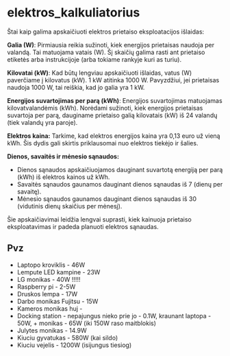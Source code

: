 # elektros_kalkuliatorius

Štai kaip galima apskaičiuoti elektros prietaiso eksploatacijos išlaidas:

**Galia (W)**: Pirmiausia reikia sužinoti, kiek energijos prietaisas naudoja per valandą. Tai matuojama vatais (W). Šį skaičių galima rasti ant prietaiso etiketės arba instrukcijoje (arba tokiame rankyje kuri as turiu).

**Kilovatai (kW)**: Kad būtų lengviau apskaičiuoti išlaidas, vatus (W) paverčiame į kilovatus (kW). 1 kW atitinka 1000 W. Pavyzdžiui, jei prietaisas naudoja 1000 W, tai reiškia, kad jo galia yra 1 kW.

**Energijos suvartojimas per parą (kWh)**: Energijos suvartojimas matuojamas kilovatvalandėmis (kWh). Norėdami sužinoti, kiek energijos prietaisas suvartoja per parą, dauginame prietaiso galią kilovatais (kW) iš 24 valandų (tiek valandų yra paroje).

**Elektros kaina:** Tarkime, kad elektros energijos kaina yra 0,13 euro už vieną kWh. Šis dydis gali skirtis priklausomai nuo elektros tiekėjo ir šalies.

**Dienos, savaitės ir mėnesio sąnaudos:**

- Dienos sąnaudos apskaičiuojamos dauginant suvartotą energiją per parą (kWh) iš elektros kainos už kWh.
- Savaitės sąnaudos gaunamos dauginant dienos sąnaudas iš 7 (dienų per savaitę).
- Mėnesio sąnaudos gaunamos dauginant dienos sąnaudas iš 30 (vidutinis dienų skaičius per mėnesį).

Šie apskaičiavimai leidžia lengvai suprasti, kiek kainuoja prietaiso eksploatavimas ir padeda planuoti elektros sąnaudas.

## Pvz
- Laptopo kroviklis - 46W
- Lempute LED kampine - 23W
- LG monikas - 40W !!!!!
- Raspberry pi - 2-5W
- Druskos lempa - 17W
- Darbo monikas Fujitsu - 15W
- Kameros monikas huj - 
- Docking station - nepajungus nieko prie jo - 0.1W, kraunant laptopa - 50W, + monikas - 65W (iki 150W raso maitblokis)
- Julytes monikas - 14.9W
- Kiuciu gyvatukas - 580W (kai sildo)
- Kiuciu vejelis - 1200W (isijungus tiesiog)


